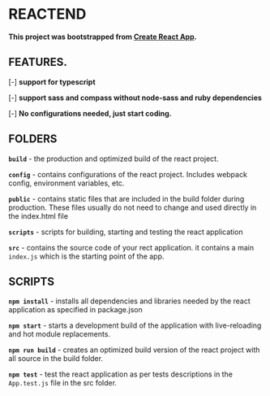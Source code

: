 # REACTEND

**This project was bootstrapped from [Create React App](https://github.com/facebookincubator/create-react-app).**

## FEATURES.
[-] **support for typescript**

[-] **support sass and compass without node-sass and ruby dependencies**

[-] **No configurations needed, just start coding.**

## FOLDERS
**`build`** - the production and optimized build of the react project.

**`config`** - contains configurations of the react project. Includes webpack config, environment variables, etc.

**`public`** - contains static files that are included in the build folder during production. These files usually do not need to change and used directly in the index.html file

**`scripts`** - scripts for building, starting and testing the react application

**`src`** - contains the source code of your rect application. it contains a main `index.js` which is the starting point of the app.

## SCRIPTS

**`npm install`** - installs all dependencies and libraries needed by the react application as specified in package.json

**`npm start`** - starts a development build of the application with live-reloading and hot module replacements.

**`npm run build`** - creates an optimized build version of the react project with all source in the build folder.

**`npm test`** - test the react application as per tests descriptions in the `App.test.js` file in the src folder.

